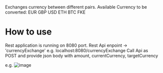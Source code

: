Exchanges currency between different pairs.
Available Currency to be converted:
  EUR
  GBP
  USD
  ETH
  BTC
  FKE

# How to use
Rest application is running on 8080 port.
Rest Api enpoint -> 'currencyExchange' e.g. localhost:8080/currencyExchange
Call Api as POST and provide json body with amount, currentCurrency, targetCurrency

e.g.
![image](https://user-images.githubusercontent.com/36513869/136012499-72a9fd5f-8948-4a9f-bb1f-131ccb732289.png)
